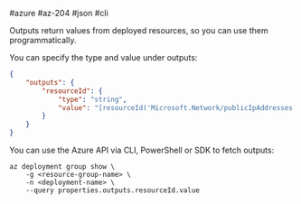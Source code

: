 #azure #az-204 #json #cli 

Outputs return values from deployed resources, so you can use them programmatically.

You can specify the type and value under outputs:
```json
{
	"outputs": {
		"resourceId": {
			"type": "string",
			"value": "[resourceId('Microsoft.Network/publicIpAddresses', parameters('publicIPAddresses_name'))]"
		}
	}
}
```

You can use the Azure API via CLI, PowerShell or SDK to fetch outputs:
```shell
az deployment group show \
	-g <resource-group-name> \
	-n <deployment-name> \
	--query properties.outputs.resourceId.value
```